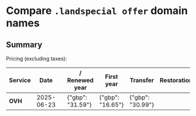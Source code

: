 # Compare `.landspecial offer` domain names

## Summary

Pricing (excluding taxes):

| Service | Date |  | / Renewed year | First year | Transfer | Restoration |
|--|--|--|--|--|--|--|
| **OVH** | 2025-06-23 |  | {"gbp": "31.59"} | {"gbp": "16.65"} | {"gbp": "30.99"} |  |
